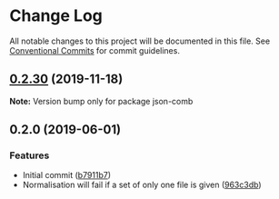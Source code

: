 # Change Log

All notable changes to this project will be documented in this file.
See [Conventional Commits](https://conventionalcommits.org) for commit guidelines.

## [0.2.30](https://gitlab.com/codsen/codsen/compare/json-comb@0.2.29...json-comb@0.2.30) (2019-11-18)

**Note:** Version bump only for package json-comb





## 0.2.0 (2019-06-01)

### Features

- Initial commit ([b7911b7](https://gitlab.com/codsen/codsen/commit/b7911b7))
- Normalisation will fail if a set of only one file is given ([963c3db](https://gitlab.com/codsen/codsen/commit/963c3db))
